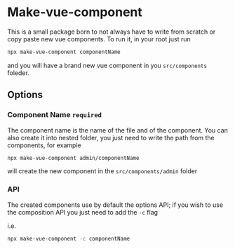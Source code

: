 # Make-vue-component

This is a small package born to not always have to write from scratch or copy paste new vue components.
To run it, in your root just run

```bash
npx make-vue-component componentName
```

and you will have a brand new vue component in you `src/components` foleder.

## Options

### Component Name `required`

The component name is the name of the file and of the component. 
You can also create it into nested folder, you just need to write the path from the components, for example

```bash
npx make-vue-component admin/componentName
```

will create the new component in the `src/components/admin` folder


### API

The created components use by default the options API; if you wish to use the composition API you just need to add the `-c` flag

i.e.

```bash
npx make-vue-component -c componentName
```